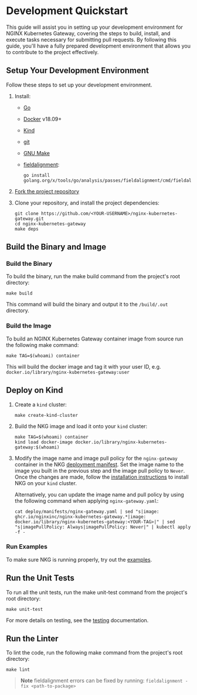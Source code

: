 # Development Quickstart

This guide will assist you in setting up your development environment for NGINX Kubernetes Gateway, covering the steps
to build, install, and execute tasks necessary for submitting pull requests. By following this guide, you'll have a fully prepared
development environment that allows you to contribute to the project effectively.

## Setup Your Development Environment

Follow these steps to set up your development environment.

1. Install:
    - [Go](https://golang.org/doc/install)
    - [Docker](https://docs.docker.com/get-docker/) v18.09+
    - [Kind](https://kind.sigs.k8s.io/docs/user/quick-start/)
    - [git](https://git-scm.com/)
    - [GNU Make](https://www.gnu.org/software/software.html)
    - [fieldalignment](https://pkg.go.dev/golang.org/x/tools/go/analysis/passes/fieldalignment):

      ```shell
      go install golang.org/x/tools/go/analysis/passes/fieldalignment/cmd/fieldalignment@latest
      ```

2. [Fork the project repository](https://github.com/nginxinc/nginx-kubernetes-gateway/fork)
3. Clone your repository, and install the project dependencies:

   ```shell
   git clone https://github.com/<YOUR-USERNAME>/nginx-kubernetes-gateway.git
   cd nginx-kubernetes-gateway
   make deps
   ```

## Build the Binary and Image

### Build the Binary

To build the binary, run the make build command from the project's root directory:

```shell
make build
```

This command will build the binary and output it to the `/build/.out` directory.

### Build the Image

To build an NGINX Kubernetes Gateway container image from source run the following make command:

```shell
make TAG=$(whoami) container
```

This will build the docker image and tag it with your user ID, e.g. `docker.io/library/nginx-kubernetes-gateway:user`

## Deploy on Kind

1. Create a `kind` cluster:

   ```shell
   make create-kind-cluster
   ```

2. Build the NKG image and load it onto your `kind` cluster:

   ```shell
   make TAG=$(whoami) container
   kind load docker-image docker.io/library/nginx-kubernetes-gateway:$(whoami)
   ```

3. Modify the image name and image pull policy for the `nginx-gateway` container in the
   NKG [deployment manifest](../../deploy/manifests/nginx-gateway.yaml). Set the image name to the image you built in
   the previous step and the image pull policy to `Never`. Once the changes are made, follow
   the [installation instructions](../installation.md) to install NKG on your `kind` cluster.

   Alternatively, you can update the image name and pull policy by using the following command when applying
   `nginx-gateway.yaml`:

   ```shell 
   cat deploy/manifests/nginx-gateway.yaml | sed "s|image: ghcr.io/nginxinc/nginx-kubernetes-gateway.*|image: docker.io/library/nginx-kubernetes-gateway:<YOUR-TAG>|" | sed "s|imagePullPolicy: Always|imagePullPolicy: Never|" | kubectl apply -f -
   ```

### Run Examples

To make sure NKG is running properly, try out the [examples](../../examples).

## Run the Unit Tests

To run all the unit tests, run the make unit-test command from the project's root directory:

```shell
make unit-test
```

For more details on testing, see the [testing](testing.md) documentation.

## Run the Linter

To lint the code, run the following make command from the project's root directory:

```shell
make lint
```

> **Note**
> fieldalignment errors can be fixed by running: `fieldalignment -fix <path-to-package>`
